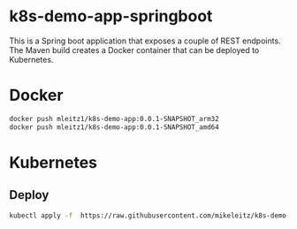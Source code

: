 # k8s-demo-app-springboot
This is a Spring boot application that exposes a couple of REST endpoints.  The Maven build creates a Docker container that can be deployed to Kubernetes.

# Docker

```bash
docker push mleitz1/k8s-demo-app:0.0.1-SNAPSHOT_arm32
docker push mleitz1/k8s-demo-app:0.0.1-SNAPSHOT_amd64
```

# Kubernetes

## Deploy

```bash
kubectl apply -f  https://raw.githubusercontent.com/mikeleitz/k8s-demo-app-springboot/master/docker-arm32/k8s-demo-app-kubernetes.yaml

```
